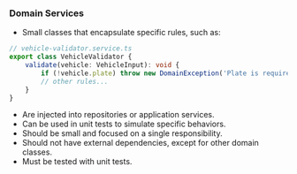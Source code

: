### Domain Services
 - Small classes that encapsulate specific rules, such as:

```ts
// vehicle-validator.service.ts
export class VehicleValidator {
    validate(vehicle: VehicleInput): void {
        if (!vehicle.plate) throw new DomainException('Plate is required');
        // other rules...
    }
}
```

 - Are injected into repositories or application services.
 - Can be used in unit tests to simulate specific behaviors.
 - Should be small and focused on a single responsibility.
 - Should not have external dependencies, except for other domain classes.
 - Must be tested with unit tests.